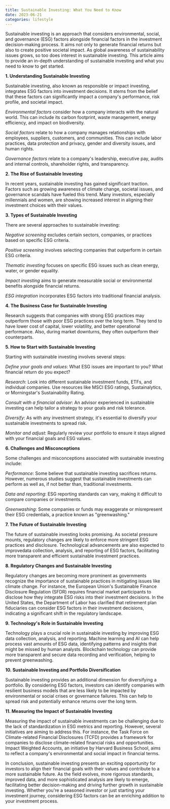 ```yaml
---
title: Sustainable Investing: What You Need to Know
date: 2023-06-21
categories: lifestyle
---
```



Sustainable investing is an approach that considers environmental, social, and governance (ESG) factors alongside financial factors in the investment decision-making process. It aims not only to generate financial returns but also to create positive societal impact. As global awareness of sustainability issues grows, so too does interest in sustainable investing. This article aims to provide an in-depth understanding of sustainable investing and what you need to know to get started.

**1. Understanding Sustainable Investing**

Sustainable investing, also known as responsible or impact investing, integrates ESG factors into investment decisions. It stems from the belief that these factors can significantly impact a company's performance, risk profile, and societal impact.

*Environmental factors* consider how a company interacts with the natural world. This can include its carbon footprint, waste management, energy efficiency, and impact on biodiversity.

*Social factors* relate to how a company manages relationships with employees, suppliers, customers, and communities. This can include labor practices, data protection and privacy, gender and diversity issues, and human rights.

*Governance factors* relate to a company's leadership, executive pay, audits and internal controls, shareholder rights, and transparency.

**2. The Rise of Sustainable Investing**

In recent years, sustainable investing has gained significant traction. Factors such as growing awareness of climate change, societal issues, and governance scandals have fueled this trend. Many investors, especially millennials and women, are showing increased interest in aligning their investment choices with their values.

**3. Types of Sustainable Investing**

There are several approaches to sustainable investing:

*Negative screening* excludes certain sectors, companies, or practices based on specific ESG criteria.

*Positive screening* involves selecting companies that outperform in certain ESG criteria.

*Thematic investing* focuses on specific ESG issues such as clean energy, water, or gender equality.

*Impact investing* aims to generate measurable social or environmental benefits alongside financial returns.

*ESG integration* incorporates ESG factors into traditional financial analysis.

**4. The Business Case for Sustainable Investing**

Research suggests that companies with strong ESG practices may outperform those with poor ESG practices over the long term. They tend to have lower cost of capital, lower volatility, and better operational performance. Also, during market downturns, they often outperform their counterparts.

**5. How to Start with Sustainable Investing**

Starting with sustainable investing involves several steps:

*Define your goals and values*: What ESG issues are important to you? What financial return do you expect?

*Research*: Look into different sustainable investment funds, ETFs, and individual companies. Use resources like MSCI ESG ratings, Sustainalytics, or Morningstar's Sustainability Rating.

*Consult with a financial advisor*: An advisor experienced in sustainable investing can help tailor a strategy to your goals and risk tolerance.

*Diversify*: As with any investment strategy, it's essential to diversify your sustainable investments to spread risk.

*Monitor and adjust*: Regularly review your portfolio to ensure it stays aligned with your financial goals and ESG values.

**6. Challenges and Misconceptions**

Some challenges and misconceptions associated with sustainable investing include:

*Performance*: Some believe that sustainable investing sacrifices returns. However, numerous studies suggest that sustainable investments can perform as well as, if not better than, traditional investments.

*Data and reporting*: ESG reporting standards can vary, making it difficult to compare companies or investments.

*Greenwashing*: Some companies or funds may exaggerate or misrepresent their ESG credentials, a practice known as "greenwashing."

**7. The Future of Sustainable Investing**

The future of sustainable investing looks promising. As societal pressure mounts, regulatory changes are likely to enforce more stringent ESG practices and disclosure. Technological advancements are also expected to improvedata collection, analysis, and reporting of ESG factors, facilitating more transparent and efficient sustainable investment practices.

**8. Regulatory Changes and Sustainable Investing**

Regulatory changes are becoming more prominent as governments recognize the importance of sustainable practices in mitigating issues like climate change. For instance, the European Union's Sustainable Finance Disclosure Regulation (SFDR) requires financial market participants to disclose how they integrate ESG risks into their investment decisions. In the United States, the Department of Labor has clarified that retirement plan fiduciaries can consider ESG factors in their investment decisions, indicating a significant shift in the regulatory landscape.

**9. Technology's Role in Sustainable Investing**

Technology plays a crucial role in sustainable investing by improving ESG data collection, analysis, and reporting. Machine learning and AI can help process vast amounts of ESG data, identifying patterns and insights that might be missed by human analysts. Blockchain technology can provide more transparent and secure data recording and verification, helping to prevent greenwashing.

**10. Sustainable Investing and Portfolio Diversification**

Sustainable investing provides an additional dimension for diversifying a portfolio. By considering ESG factors, investors can identify companies with resilient business models that are less likely to be impacted by environmental or social crises or governance failures. This can help to spread risk and potentially enhance returns over the long term.

**11. Measuring the Impact of Sustainable Investing**

Measuring the impact of sustainable investments can be challenging due to the lack of standardization in ESG metrics and reporting. However, several initiatives are aiming to address this. For instance, the Task Force on Climate-related Financial Disclosures (TCFD) provides a framework for companies to disclose climate-related financial risks and opportunities. Impact Weighted Accounts, an initiative by Harvard Business School, aims to reflect a company's environmental and social impact in financial terms.

In conclusion, sustainable investing presents an exciting opportunity for investors to align their financial goals with their values and contribute to a more sustainable future. As the field evolves, more rigorous standards, improved data, and more sophisticated analysis are likely to emerge, facilitating better decision-making and driving further growth in sustainable investing. Whether you're a seasoned investor or just starting your investment journey, considering ESG factors can be an enriching addition to your investment process.